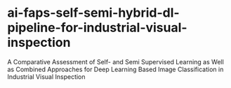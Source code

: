 # ai-faps-self-semi-hybrid-dl-pipeline-for-industrial-visual-inspection
A Comparative Assessment of Self- and Semi Supervised Learning as Well as Combined Approaches for Deep Learning Based Image Classification in Industrial Visual Inspection
